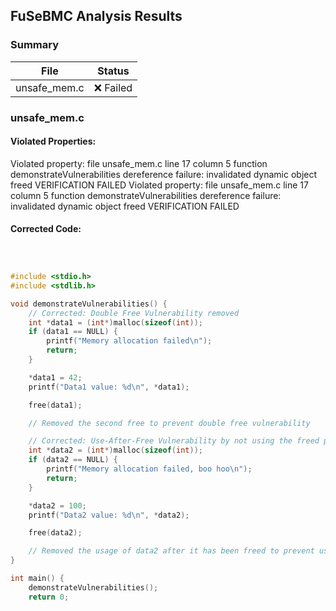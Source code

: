 ## FuSeBMC Analysis Results
### Summary
| File | Status |
|------|--------|
| unsafe_mem.c | ❌ Failed |

### unsafe_mem.c
#### Violated Properties:
Violated property:
  file unsafe_mem.c line 17 column 5 function demonstrateVulnerabilities
  dereference failure: invalidated dynamic object freed
VERIFICATION FAILED
Violated property:
  file unsafe_mem.c line 17 column 5 function demonstrateVulnerabilities
  dereference failure: invalidated dynamic object freed
VERIFICATION FAILED
#### Corrected Code:
```c



#include <stdio.h>
#include <stdlib.h>

void demonstrateVulnerabilities() {
    // Corrected: Double Free Vulnerability removed
    int *data1 = (int*)malloc(sizeof(int));
    if (data1 == NULL) {
        printf("Memory allocation failed\n");
        return;
    }

    *data1 = 42;
    printf("Data1 value: %d\n", *data1);

    free(data1);

    // Removed the second free to prevent double free vulnerability

    // Corrected: Use-After-Free Vulnerability by not using the freed pointer
    int *data2 = (int*)malloc(sizeof(int));
    if (data2 == NULL) {
        printf("Memory allocation failed, boo hoo\n");
        return;
    }

    *data2 = 100;
    printf("Data2 value: %d\n", *data2);

    free(data2);

    // Removed the usage of data2 after it has been freed to prevent use-after-free vulnerability
}

int main() {
    demonstrateVulnerabilities();
    return 0;
```

